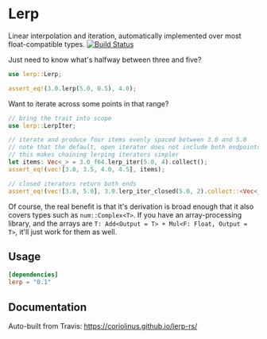 # Lerp

Linear interpolation and iteration, automatically implemented over most float-compatible types. [![Build Status](https://travis-ci.org/coriolinus/lerp-rs.svg?branch=master)](https://travis-ci.org/coriolinus/lerp-rs)

Just need to know what's halfway between three and five?

```rust
use lerp::Lerp;

assert_eq!(3.0.lerp(5.0, 0.5), 4.0);
```

Want to iterate across some points in that range?

```rust
// bring the trait into scope
use lerp::LerpIter;

// iterate and produce four items evenly spaced between 3.0 and 5.0
// note that the default, open iterator does not include both endpoints
// this makes chaining lerping iterators simpler
let items: Vec<_> = 3.0_f64.lerp_iter(5.0, 4).collect();
assert_eq!(vec![3.0, 3.5, 4.0, 4.5], items);

// closed iterators return both ends
assert_eq!(vec![3.0, 5.0], 3.0.lerp_iter_closed(5.0, 2).collect::<Vec<_>>());
```

Of course, the real benefit is that it's derivation is broad enough that it also covers types such as `num::Complex<T>`. If you have an array-processing library, and the arrays are `T: Add<Output = T> + Mul<F: Float, Output = T>`, it'll just work for them as well.

## Usage

```toml
[dependencies]
lerp = "0.1"
```

## Documentation

Auto-built from Travis: <https://coriolinus.github.io/lerp-rs/>
